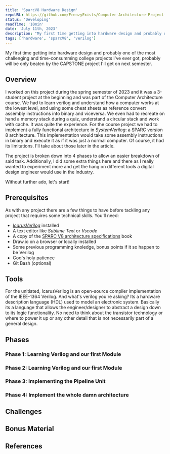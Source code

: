 ```yaml
---
title: 'SparcV8 Hardware Design'
repoURL: https://github.com/FrenzyExists/Computer-Architecture-Project-SPARC
status: 'Developing'
readTime: '10min'
date: 'July 11th, 2023'
description: "My first time getting into hardware design and probably one of the most challenging and time-consumming college projects I've ever got"
tags: ['hardware', 'sparcV8', 'verilog']
---
```


My first time getting into hardware design and probably one of the most challenging and time-consumming college projects I've ever got, probably will be only beaten by the CAPSTONE project I'll get on next semester.

## Overview

I worked on this project during the spring semester of 2023 and it was a 3-student project at the beginning and was part of the Computer Architecture course. We had to learn verilog and understand how a computer works at the lowest level, and using some cheat sheets as reference convert assembly instructions into binary and viceversa. We even had to recreate on hand a memory stack during a quiz, understand a circular stack and work with cache. It was quite the experience. For the course project we had to implement a fully functional architecture in *SystemVerilog*: a SPARC version 8 architecture. This implementation would take some assembly instructions in binary and execute it as if it was just a normal computer. Of course, it had its limitations. I'll take about those later in the article.

The project is broken down into 4 phases to allow an easier breakdown of said task. Additionally, I did some extra things here and there as I really wanted to experiment more and get the hang on different tools a digital design engineer would use in the industry.

Without further ado, let's start!

## Prerequisites

As with any project there are a few things to have before tackling any project that requires some technical skills. You'll need:

- *[IcarusVerilog]()* installed
- A text editor like *Sublime Text* or *Vscode*
- A copy of the [SPARC V8 architecture specifications]() book
- Draw.io on a browser or locally installed
- Some previous programming knoledge, bonus points if it so happen to be Verilog
- God's holy patience
- Git Bash (optional)

## Tools

For the unitiated, IcarusVerilog is an open-source compiler implementation of the IEEE-1364 Verilog. And what's verilog you're asking? Its a hardware description language (HDL) used to model an electronic system. Basically its  a language that allows the engineer/designer to abstract a design down to its logic functionality. No need to think about the transistor technology or where to power it up or any other detail that is not necessarily part of a general design.

## Phases


### Phase 1: Learning Verilog and our first Module


### Phase 2: Learning Verilog and our first Module

### Phase 3: Implementing the Pipeline Unit

### Phase 4: Implement the whole damn architecture


## Challenges


## Bonus Material


## References
